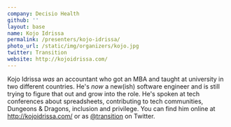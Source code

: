 ```yaml
---
company: Decisio Health
github: ''
layout: base
name: Kojo Idrissa
permalink: /presenters/kojo-idrissa/
photo_url: /static/img/organizers/kojo.jpg
twitter: Transition
website: http://kojoidrissa.com/
---
```


Kojo Idrissa *was* an accountant who got an MBA and taught at university in
two different countries. He's *now* a new(ish) software engineer and is still
trying to figure that out and grow into the role. He's spoken at tech conferences
about spreadsheets, contributing to tech communities, Dungeons & Dragons, inclusion
and privilege. You can find him online at http://kojoidrissa.com/ or as
[@transition](https://twitter.com/Transition) on Twitter.